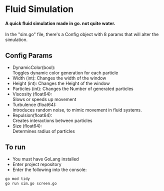 # Fluid Simulation  
  
#### A quick fluid simulation made in go. not quite water.  
  
In the "sim.go" file, there's a Config object with 8 params that will alter the simulation.  
 
## Config Params 
- DynamicColor(bool):  
    Toggles dynamic color generation for each particle
- Width (int):
    Changes the width of the window
- Height (int):
    Changes the Height of the window
- Particles (int):
    Changes the Number of generated particles
- Viscosity (float64):  
    Slows or speeds up movement
- Turbulence (float64):  
    Introduces random noise, to mimic movement in fluid systems.  
- Repulsion(float64):  
    Creates interactions between particles
- Size (float64):  
    Determines radius of particles  
  
## To run
- You must have GoLang installed  
- Enter project repository
- Enter the following into the console:
```sh
go mod tidy
go run sim.go screen.go  
```